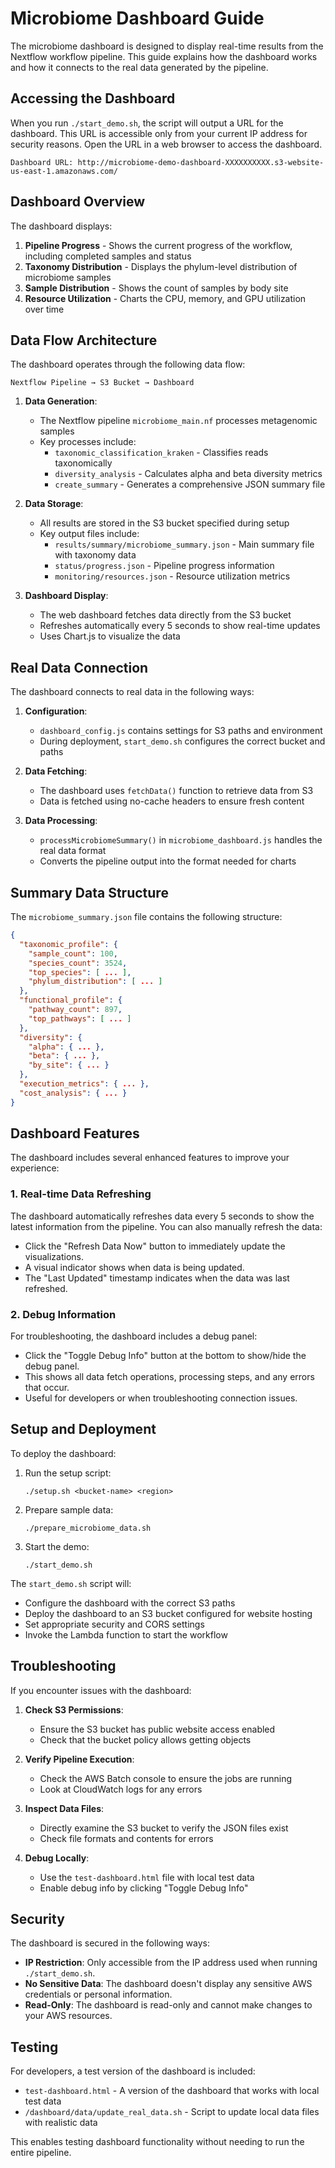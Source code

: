 # Microbiome Dashboard Guide

The microbiome dashboard is designed to display real-time results from the Nextflow workflow pipeline. This guide explains how the dashboard works and how it connects to the real data generated by the pipeline.

## Accessing the Dashboard

When you run `./start_demo.sh`, the script will output a URL for the dashboard. This URL is accessible only from your current IP address for security reasons. Open the URL in a web browser to access the dashboard.

```
Dashboard URL: http://microbiome-demo-dashboard-XXXXXXXXXX.s3-website-us-east-1.amazonaws.com/
```

## Dashboard Overview

The dashboard displays:

1. **Pipeline Progress** - Shows the current progress of the workflow, including completed samples and status
2. **Taxonomy Distribution** - Displays the phylum-level distribution of microbiome samples
3. **Sample Distribution** - Shows the count of samples by body site
4. **Resource Utilization** - Charts the CPU, memory, and GPU utilization over time

## Data Flow Architecture

The dashboard operates through the following data flow:

```
Nextflow Pipeline → S3 Bucket → Dashboard
```

1. **Data Generation**:
   - The Nextflow pipeline `microbiome_main.nf` processes metagenomic samples
   - Key processes include:
     - `taxonomic_classification_kraken` - Classifies reads taxonomically
     - `diversity_analysis` - Calculates alpha and beta diversity metrics
     - `create_summary` - Generates a comprehensive JSON summary file

2. **Data Storage**:
   - All results are stored in the S3 bucket specified during setup
   - Key output files include:
     - `results/summary/microbiome_summary.json` - Main summary file with taxonomy data
     - `status/progress.json` - Pipeline progress information
     - `monitoring/resources.json` - Resource utilization metrics

3. **Dashboard Display**:
   - The web dashboard fetches data directly from the S3 bucket
   - Refreshes automatically every 5 seconds to show real-time updates
   - Uses Chart.js to visualize the data

## Real Data Connection

The dashboard connects to real data in the following ways:

1. **Configuration**:
   - `dashboard_config.js` contains settings for S3 paths and environment
   - During deployment, `start_demo.sh` configures the correct bucket and paths

2. **Data Fetching**:
   - The dashboard uses `fetchData()` function to retrieve data from S3
   - Data is fetched using no-cache headers to ensure fresh content

3. **Data Processing**:
   - `processMicrobiomeSummary()` in `microbiome_dashboard.js` handles the real data format
   - Converts the pipeline output into the format needed for charts

## Summary Data Structure

The `microbiome_summary.json` file contains the following structure:

```json
{
  "taxonomic_profile": {
    "sample_count": 100,
    "species_count": 3524,
    "top_species": [ ... ],
    "phylum_distribution": [ ... ]
  },
  "functional_profile": {
    "pathway_count": 897,
    "top_pathways": [ ... ]
  },
  "diversity": {
    "alpha": { ... },
    "beta": { ... },
    "by_site": { ... }
  },
  "execution_metrics": { ... },
  "cost_analysis": { ... }
}
```

## Dashboard Features

The dashboard includes several enhanced features to improve your experience:

### 1. Real-time Data Refreshing

The dashboard automatically refreshes data every 5 seconds to show the latest information from the pipeline. You can also manually refresh the data:

- Click the "Refresh Data Now" button to immediately update the visualizations.
- A visual indicator shows when data is being updated.
- The "Last Updated" timestamp indicates when the data was last refreshed.

### 2. Debug Information

For troubleshooting, the dashboard includes a debug panel:

- Click the "Toggle Debug Info" button at the bottom to show/hide the debug panel.
- This shows all data fetch operations, processing steps, and any errors that occur.
- Useful for developers or when troubleshooting connection issues.

## Setup and Deployment

To deploy the dashboard:

1. Run the setup script:
   ```
   ./setup.sh <bucket-name> <region>
   ```

2. Prepare sample data:
   ```
   ./prepare_microbiome_data.sh
   ```

3. Start the demo:
   ```
   ./start_demo.sh
   ```

The `start_demo.sh` script will:
- Configure the dashboard with the correct S3 paths
- Deploy the dashboard to an S3 bucket configured for website hosting
- Set appropriate security and CORS settings
- Invoke the Lambda function to start the workflow

## Troubleshooting

If you encounter issues with the dashboard:

1. **Check S3 Permissions**:
   - Ensure the S3 bucket has public website access enabled
   - Check that the bucket policy allows getting objects

2. **Verify Pipeline Execution**:
   - Check the AWS Batch console to ensure the jobs are running
   - Look at CloudWatch logs for any errors

3. **Inspect Data Files**:
   - Directly examine the S3 bucket to verify the JSON files exist
   - Check file formats and contents for errors

4. **Debug Locally**:
   - Use the `test-dashboard.html` file with local test data
   - Enable debug info by clicking "Toggle Debug Info"

## Security

The dashboard is secured in the following ways:

- **IP Restriction**: Only accessible from the IP address used when running `./start_demo.sh`.
- **No Sensitive Data**: The dashboard doesn't display any sensitive AWS credentials or personal information.
- **Read-Only**: The dashboard is read-only and cannot make changes to your AWS resources.

## Testing

For developers, a test version of the dashboard is included:

- `test-dashboard.html` - A version of the dashboard that works with local test data
- `/dashboard/data/update_real_data.sh` - Script to update local data files with realistic data

This enables testing dashboard functionality without needing to run the entire pipeline.